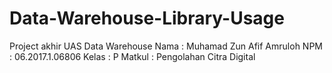 # Data-Warehouse-Library-Usage

Project akhir UAS Data Warehouse
Nama    : Muhamad Zun Afif Amruloh
NPM     : 06.2017.1.06806
Kelas   : P
Matkul  : Pengolahan Citra Digital
